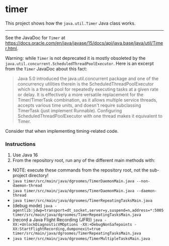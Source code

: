 # timer

This project shows how the `java.util.Timer` Java class works.

---

See the JavaDoc for `Timer` at <https://docs.oracle.com/en/java/javase/15/docs/api/java.base/java/util/Timer.html>.

Warning: while `Timer` is not deprecated it is mostly obsoleted by the `java.util.concurrent.ScheduledThreadPoolExecutor`.
Here is an excerpt from the `Timer` JavaDoc about this fact:

> Java 5.0 introduced the java.util.concurrent package and one of the concurrency utilities therein is the ScheduledThreadPoolExecutor which is a thread pool for repeatedly executing tasks at a given rate or delay. It is effectively a more versatile replacement for the Timer/TimerTask combination, as it allows multiple service threads, accepts various time units, and doesn't require subclassing TimerTask (just implement Runnable). Configuring ScheduledThreadPoolExecutor with one thread makes it equivalent to Timer.

Consider that when implementing timing-related code. 

### Instructions

1. Use Java 16
1. From the repository root, run any of the different main methods with:
  * NOTE: execute these commands from the repository root, not the sub-project directory!
  * `java timer/src/main/java/dgroomes/TimerDaemonMain.java --non-daemon-thread`
  * `java timer/src/main/java/dgroomes/TimerDaemonMain.java --daemon-thread`
  * `java timer/src/main/java/dgroomes/TimerRepeatingTasksMain.java`
  * (debug mode) `java -agentlib:jdwp=transport=dt_socket,server=y,suspend=n,address=*:5005 timer/src/main/java/dgroomes/TimerRepeatingTasksMain.java`
  * (record a Java Flight Recording (JFR)) `java -XX:+UnlockDiagnosticVMOptions -XX:+DebugNonSafepoints -XX:StartFlightRecording,dumponexit=true timer/src/main/java/dgroomes/TimerRepeatingTasksMain.java`
  * `java timer/src/main/java/dgroomes/TimerMultipleTasksMain.java`
